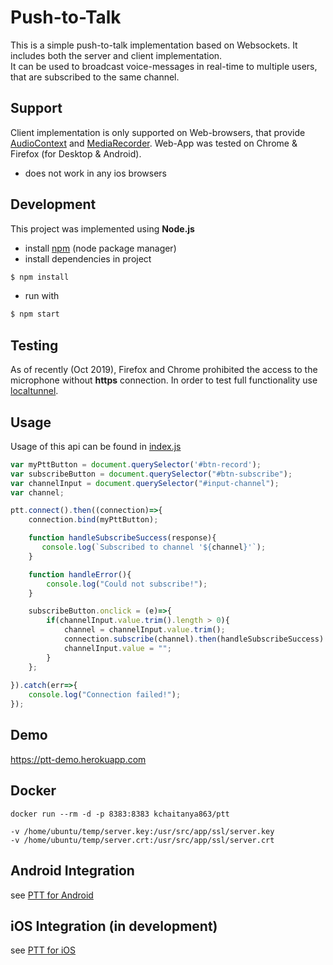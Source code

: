 # Push-to-Talk 

This is a simple push-to-talk implementation based on Websockets. It includes both the server and client implementation.          
It can be used to broadcast voice-messages in real-time to multiple users, that are subscribed to the same channel.      

## Support
Client implementation is only supported on Web-browsers, that provide [AudioContext](https://developer.mozilla.org/en-US/docs/Web/API/AudioContext#Browser_compatibility) 
and [MediaRecorder](https://developer.mozilla.org/en-US/docs/Web/API/MediaRecorder#Browser_compatibility).
Web-App was tested on Chrome & Firefox (for Desktop & Android).
* does not work in any ios browsers

## Development

This project was implemented using **Node.js**    
* install [npm](https://nodejs.org/en/download) (node package manager) 
* install dependencies in project     
```bash
$ npm install
```      
* run with     
```bash
$ npm start
```

## Testing
As of recently (Oct 2019), Firefox and Chrome prohibited the access to the microphone without **https** connection. 
In order to test full functionality use [localtunnel](https://localtunnel.github.io/www/).

## Usage
Usage of this api can be found in <a href="public/index.js">index.js</a>     

```javascript
var myPttButton = document.querySelector('#btn-record');
var subscribeButton = document.querySelector("#btn-subscribe");
var channelInput = document.querySelector("#input-channel");
var channel;

ptt.connect().then((connection)=>{
    connection.bind(myPttButton);

    function handleSubscribeSuccess(response){        
       console.log(`Subscribed to channel '${channel}'`);
    }

    function handleError(){
        console.log("Could not subscribe!");
    }

    subscribeButton.onclick = (e)=>{
        if(channelInput.value.trim().length > 0){
            channel = channelInput.value.trim();
            connection.subscribe(channel).then(handleSubscribeSuccess).catch(handleError);
            channelInput.value = "";
        }
    };
    
}).catch(err=>{
    console.log("Connection failed!");
});
```

## Demo
https://ptt-demo.herokuapp.com

## Docker

```
docker run --rm -d -p 8383:8383 kchaitanya863/ptt
```
```
-v /home/ubuntu/temp/server.key:/usr/src/app/ssl/server.key 
-v /home/ubuntu/temp/server.crt:/usr/src/app/ssl/server.crt
```

## Android Integration 
see [PTT for Android](https://github.com/merve40/ptt-android) 

## iOS Integration (in development)
see [PTT for iOS](https://github.com/merve40/ptt-ios)
